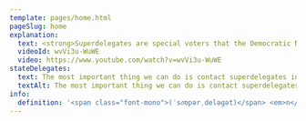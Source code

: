 ```yaml
---
template: pages/home.html
pageSlug: home
explanation:
  text: <strong>Superdelegates are special voters that the Democratic National Committee gives special power to in determining the Democratic presidential primary.</strong></br> We are supporters of Democracy, participating in the Democratic primary, and concerned about superdelegates swinging the results away from the candidate supported by the majority of Americans actually voting in primaries and caucuses.
  videoId: wvVi3u-WuWE
  video: https://www.youtube.com/watch?v=wvVi3u-WuWE
stateDelegates:
  text: The most important thing we can do is contact superdelegates individually and get commitments not to overturn the primary results. We’re tracking each state and territory’s superdelegates - click on where you live in the map below, or the name of where you live in the tracker.
  textAlt: The most important thing we can do is contact superdelegates individually and get commitments not to overturn the primary results. We’re tracking each state and territory’s superdelegates - click on where you live below.
info:
  definition: '<span class="font-mono">(ˈso͞opərˌdeləɡət)</span> <em>n</em>: A nonelected delegate to a presidential nominating convention, usually an office-holder or influential party leader, who is not pledged to support any particular candidate.'
---
```

